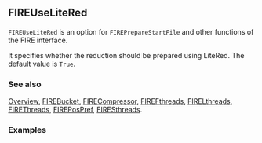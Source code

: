 ## FIREUseLiteRed

`FIREUseLiteRed` is an option for `FIREPrepareStartFile` and other functions of the FIRE interface.

It specifies whether the reduction should be prepared using LiteRed. The default value is `True`.

### See also

[Overview](Extra/FeynHelpers.md), [FIREBucket](FIREBucket.md), [FIRECompressor](FIRECompressor.md), [FIREFthreads](FIREFthreads.md), [FIRELthreads](FIRELthreads.md), [FIREThreads](FIREThreads.md), [FIREPosPref](FIREPosPref.md), [FIRESthreads](FIRESthreads.md).

### Examples
